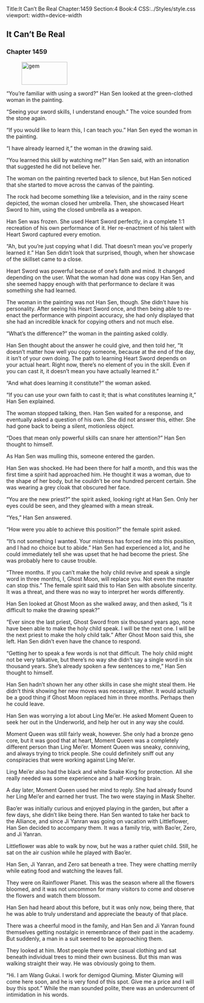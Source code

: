 Title:It Can’t Be Real 
Chapter:1459 
Section:4 
Book:4 
CSS:../Styles/style.css 
viewport: width=device-width
  
## It Can’t Be Real
### Chapter 1459
  
<figure>
	<img src="../Images/gem.gif" alt="gem" id="gem" width="120" height="60" />
</figure>
  

  
“You’re familiar with using a sword?” Han Sen looked at the green-clothed woman in the painting.

“Seeing your sword skills, I understand enough.” The voice sounded from the stone again.

“If you would like to learn this, I can teach you.” Han Sen eyed the woman in the painting.

“I have already learned it,” the woman in the drawing said.

“You learned this skill by watching me?” Han Sen said, with an intonation that suggested he did not believe her.

The woman on the painting reverted back to silence, but Han Sen noticed that she started to move across the canvas of the painting.

The rock had become something like a television, and in the rainy scene depicted, the woman closed her umbrella. Then, she showcased Heart Sword to him, using the closed umbrella as a weapon.

Han Sen was frozen. She used Heart Sword perfectly, in a complete 1:1 recreation of his own performance of it. Her re-enactment of his talent with Heart Sword captured every emotion.

“Ah, but you’re just copying what I did. That doesn’t mean you’ve properly learned it.” Han Sen didn’t look that surprised, though, when her showcase of the skillset came to a close.

Heart Sword was powerful because of one’s faith and mind. It changed depending on the user. What the woman had done was copy Han Sen, and she seemed happy enough with that performance to declare it was something she had learned.

The woman in the painting was not Han Sen, though. She didn’t have his personality. After seeing his Heart Sword once, and then being able to re-enact the performance with pinpoint accuracy, she had only displayed that she had an incredible knack for copying others and not much else.

“What’s the difference?” the woman in the painting asked coldly.

Han Sen thought about the answer he could give, and then told her, “It doesn’t matter how well you copy someone, because at the end of the day, it isn’t of your own doing. The path to learning Heart Sword depends on your actual heart. Right now, there’s no element of you in the skill. Even if you can cast it, it doesn’t mean you have actually learned it.”

“And what does learning it constitute?” the woman asked.

“If you can use your own faith to cast it; that is what constitutes learning it,” Han Sen explained.

The woman stopped talking, then. Han Sen waited for a response, and eventually asked a question of his own. She did not answer this, either. She had gone back to being a silent, motionless object.

“Does that mean only powerful skills can snare her attention?” Han Sen thought to himself.

As Han Sen was mulling this, someone entered the garden.

Han Sen was shocked. He had been there for half a month, and this was the first time a spirit had approached him. He thought it was a woman, due to the shape of her body, but he couldn’t be one hundred percent certain. She was wearing a grey cloak that obscured her face.

“You are the new priest?” the spirit asked, looking right at Han Sen. Only her eyes could be seen, and they gleamed with a mean streak.

“Yes,” Han Sen answered.

“How were you able to achieve this position?” the female spirit asked.

“It’s not something I wanted. Your mistress has forced me into this position, and I had no choice but to abide.” Han Sen had experienced a lot, and he could immediately tell she was upset that he had become the priest. She was probably here to cause trouble.

“Three months. If you can’t make the holy child revive and speak a single word in three months, I, Ghost Moon, will replace you. Not even the master can stop this.” The female spirit said this to Han Sen with absolute sincerity. It was a threat, and there was no way to interpret her words differently.

Han Sen looked at Ghost Moon as she walked away, and then asked, “Is it difficult to make the drawing speak?”

“Ever since the last priest, Ghost Sword from six thousand years ago, none have been able to make the holy child speak. I will be the next one. I will be the next priest to make the holy child talk.” After Ghost Moon said this, she left. Han Sen didn’t even have the chance to respond.

“Getting her to speak a few words is not that difficult. The holy child might not be very talkative, but there’s no way she didn’t say a single word in six thousand years. She’s already spoken a few sentences to me,” Han Sen thought to himself.

Han Sen hadn’t shown her any other skills in case she might steal them. He didn’t think showing her new moves was necessary, either. It would actually be a good thing if Ghost Moon replaced him in three months. Perhaps then he could leave.

Han Sen was worrying a lot about Ling Mei’er. He asked Moment Queen to seek her out in the Underworld, and help her out in any way she could.

Moment Queen was still fairly weak, however. She only had a bronze geno core, but it was good that at heart, Moment Queen was a completely different person than Ling Mei’er. Moment Queen was sneaky, conniving, and always trying to trick people. She could definitely sniff out any conspiracies that were working against Ling Mei’er.

Ling Mei’er also had the black and white Snake King for protection. All she really needed was some experience and a half-working brain.

A day later, Moment Queen used her mind to reply. She had already found her Ling Mei’er and earned her trust. The two were staying in Mask Shelter.

Bao’er was initially curious and enjoyed playing in the garden, but after a few days, she didn’t like being there. Han Sen wanted to take her back to the Alliance, and since Ji Yanran was going on vacation with Littleflower, Han Sen decided to accompany them. It was a family trip, with Bao’er, Zero, and Ji Yanran.

Littleflower was able to walk by now, but he was a rather quiet child. Still, he sat on the air cushion while he played with Bao’er.

Han Sen, Ji Yanran, and Zero sat beneath a tree. They were chatting merrily while eating food and watching the leaves fall.

They were on Rainflower Planet. This was the season where all the flowers bloomed, and it was not uncommon for many visitors to come and observe the flowers and watch them blossom.

Han Sen had heard about this before, but it was only now, being there, that he was able to truly understand and appreciate the beauty of that place.

There was a cheerful mood in the family, and Han Sen and Ji Yanran found themselves getting nostalgic in remembrance of their past in the academy. But suddenly, a man in a suit seemed to be approaching them.

They looked at him. Most people there wore casual clothing and sat beneath individual trees to mind their own business. But this man was walking straight their way. He was obviously going to them.

“Hi. I am Wang Gukai. I work for demigod Qiuming. Mister Qiuming will come here soon, and he is very fond of this spot. Give me a price and I will buy this spot.” While the man sounded polite, there was an undercurrent of intimidation in his words.